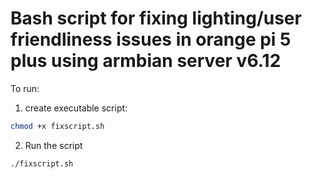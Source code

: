 # Bash script for fixing lighting/user friendliness issues in orange pi 5 plus using armbian server v6.12

To run:

1. create executable script:

```bash
chmod +x fixscript.sh
```

2. Run the script

```bash
./fixscript.sh
```
